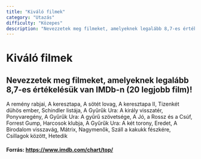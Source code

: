 ```yaml
---
title: "Kiváló filmek"
category: "Utazás"
difficulty: "Közepes"
description: "Nevezzetek meg filmeket, amelyeknek legalább 8,7-es értékelésük van IMDb-n!"
---
```


# Kiváló filmek

## Nevezzetek meg filmeket, amelyeknek legalább 8,7-es értékelésük van IMDb-n (20 legjobb film)!

A remény rabjai, A keresztapa, A sötét lovag, A keresztapa II, Tizenkét dühös ember, Schindler listája, A Gyűrűk Ura: A király visszatér, Ponyvaregény, A Gyűrűk Ura: A gyűrű szövetsége, A Jó, a Rossz és a Csúf, Forrest Gump, Harcosok klubja, A Gyűrűk Ura: A két torony, Eredet, A Birodalom visszavág, Mátrix, Nagymenők, Száll a kakukk fészkére, Csillagok között, Hetedik

#### Forrás: https://www.imdb.com/chart/top/
